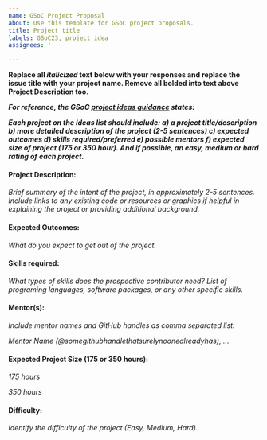 ```yaml
---
name: GSoC Project Proposal
about: Use this template for GSoC project proposals.
title: Project title
labels: GSoC23, project idea
assignees: ''

---
```


**Replace all _italicized_ text below with your responses and replace the issue title with your project name.  Remove all bolded into text above Project Description too.**

_**For reference, the GSoC [project ideas guidance](https://google.github.io/gsocguides/mentor/defining-a-project-ideas-list) states:**_ 

_**Each project on the Ideas list should include: a) a project title/description b) more detailed description of the project (2-5 sentences) c) expected outcomes d) skills required/preferred e) possible mentors f) expected size of project (175 or 350 hour). And if possible, an easy, medium or hard rating of each project.**_



#### Project Description:

_Brief summary of the intent of the project, in approximately 2-5 sentences.  Include links to any existing code or resources or graphics if helpful in explaining the project or providing additional background._

#### Expected Outcomes:

_What do you expect to get out of the project._

#### Skills required:

_What types of skills does the prospective contributor need?  List of programing languages, software packages, or any other specific skills._

#### Mentor(s):

_Include mentor names and GitHub handles as comma separated list:_

_Mentor Name (@somegithubhandlethatsurelynoonealreadyhas), ..._

#### Expected Project Size (175 or 350 hours):

_175 hours_

_350 hours_

#### Difficulty:

_Identify the difficulty of the project (Easy, Medium, Hard)._